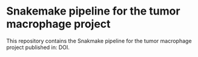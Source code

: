 # Snakemake pipeline for the tumor macrophage project

This repository contains the Snakmake pipeline for the tumor macrophage project published in: DOI.

